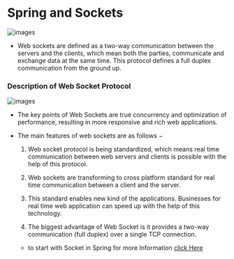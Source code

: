 # Spring and Sockets

![images](https://www.techtudes.in/wp-content/uploads/2020/08/websocket-server-spring-boot-1.png)


- Web sockets are defined as a two-way communication between the servers and the clients, which mean both the parties, communicate and exchange data at the same time. This protocol defines a full duplex communication from the ground up.


### Description of Web Socket Protocol

![images](https://www.tutorialspoint.com/websockets/images/server.jpg)

- The key points of Web Sockets are true concurrency and optimization of performance, resulting in more responsive and rich web applications.

- The main features of web sockets are as follows −

    1. Web socket protocol is being standardized, which means real time communication between web servers and clients is possible with the help of this protocol.

    2. Web sockets are transforming to cross platform standard for real time communication between a client and the server.

    3. This standard enables new kind of the applications. Businesses for real time web application can speed up with the help of this technology.

    4. The biggest advantage of Web Socket is it provides a two-way communication (full duplex) over a single TCP connection.

    - to start with Socket in Spring for more Information [click Here](https://spring.io/guides/gs/messaging-stomp-websocket/)
    
